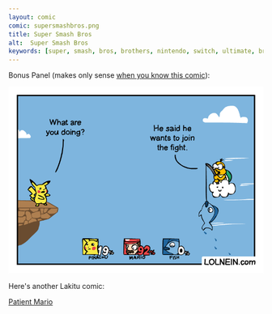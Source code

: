```yaml
---
layout: comic
comic: supersmashbros.png
title: Super Smash Bros
alt:  Super Smash Bros
keywords: [super, smash, bros, brothers, nintendo, switch, ultimate, brawl, melee, 64, gaming, mario, pikachu, lakitu, fish]
---
```


Bonus Panel (makes only sense [when you know this comic](https://lolnein.com/2017/05/04/rainbowroad/)):

![Super Smash Bros Bonus](/images/supersmashbros_bonus.png)

Here's another Lakitu comic:

[Patient Mario](https://lolnein.com/2019/06/28/patientmario/)


